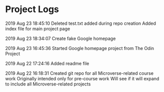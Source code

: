 # Project Logs

2019 Aug 23 18:45:10
Deleted test.txt added during repo creation
Added index file for main project page

2019 Aug 23 18:34:07
Create fake Google homepage

2019 Aug 23 16:45:36
Started Google homepage project from The Odin Project

2019 Aug 22 17:24:16
Added readme file

2019 Aug 22 16:18:31
Created git repo for all Microverse-related course work
Originally intended only for pre-course work
Will see if it will expand to include all Microverse-related projects
